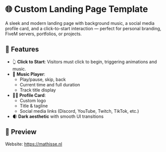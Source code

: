 # 🌐 Custom Landing Page Template

A sleek and modern landing page with background music, a social media profile card, and a click-to-start interaction — perfect for personal branding, FiveM servers, portfolios, or projects.

## 🎯 Features

- 👆 **Click to Start**: Visitors must click to begin, triggering animations and music.
- 🎵 **Music Player**:
  - Play/pause, skip, back
  - Current time and full duration
  - Track title display
- 🧑‍💻 **Profile Card**:
  - Custom logo
  - Title & tagline
  - Social media links (Discord, YouTube, Twitch, TikTok, etc.)
- 🌒 **Dark aesthetic** with smooth UI transitions

## 👀 Preview
Website: https://mathisse.nl
